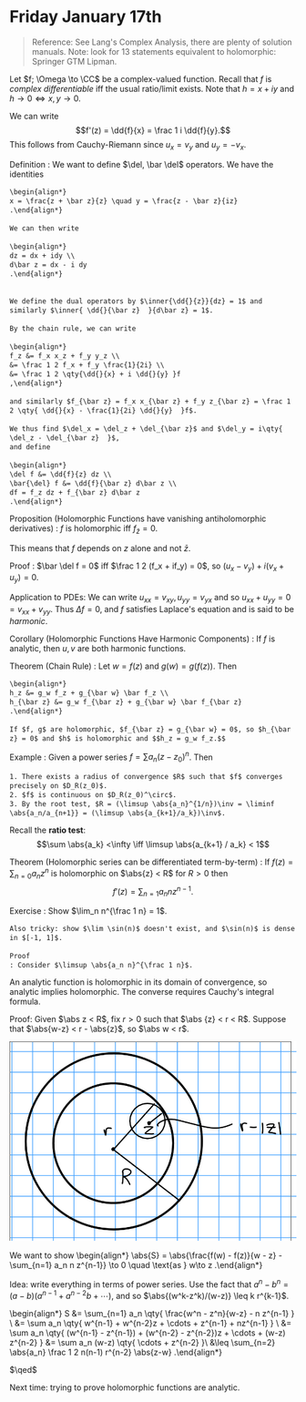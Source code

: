 # Friday January 17th

> Reference:
> See Lang's Complex Analysis, there are plenty of solution manuals.
> Note: look for 13 statements equivalent to holomorphic: Springer GTM Lipman.

Let $f; \Omega \to \CC$ be a complex-valued function.
Recall that $f$ is *complex differentiable* iff the usual ratio/limit exists.
Note that $h = x+iy$ and $h\to 0 \iff x,y\to 0$.

We can write $$f'(z) = \dd{f}{x} = \frac 1 i \dd{f}{y}.$$
This follows from Cauchy-Riemann since $u_x = v_y$ and $u_y = -v_x$.

Definition
: We want to define $\del, \bar \del$ operators.
	We have the identities

	\begin{align*}
	x = \frac{z + \bar z}{z} \quad y = \frac{z - \bar z}{iz}
	.\end{align*}

	We can then write

	\begin{align*}
	dz = dx + idy \\
	d\bar z = dx - i dy
	.\end{align*}


	We define the dual operators by $\inner{\dd{}{z}}{dz} = 1$ and similarly $\inner{ \dd{}{\bar z}  }{d\bar z} = 1$.

	By the chain rule, we can write

	\begin{align*}
	f_z &= f_x x_z + f_y y_z \\
	&= \frac 1 2 f_x + f_y \frac{1}{2i} \\
	&= \frac 1 2 \qty{\dd{}{x} + i \dd{}{y} }f 
	,\end{align*}

	and similarly $f_{\bar z} = f_x x_{\bar z} + f_y z_{\bar z} = \frac 1 2 \qty{ \dd{}{x} - \frac{1}{2i} \dd{}{y}  }f$.

	We thus find $\del_x = \del_z + \del_{\bar z}$ and $\del_y = i\qty{ \del_z - \del_{\bar z}  }$,
	and define

	\begin{align*}
	\del f &= \dd{f}{z} dz \\
	\bar{\del} f &= \dd{f}{\bar z} d\bar z \\
	df = f_z dz + f_{\bar z} d\bar z
	.\end{align*}

Proposition (Holomorphic Functions have vanishing antiholomorphic derivatives)
: 	$f$ is holomorphic iff $f_{\bar z} = 0$.

This means that $f$ depends on $z$ alone and not $\bar z$.

Proof
: $\bar \del f = 0$ iff $\frac 1 2 (f_x + if_y) = 0$, so $(u_x  - v_y) + i (v_x + u_y) = 0$.

Application to PDEs:
We can write $u_{xx} = v_{xy}, u_{yy} = v_{yx}$ and so $u_{xx} + u_{yy} = 0 = v_{xx} + v_{yy}$.
Thus $\Delta f = 0$, and $f$ satisfies Laplace's equation and is said to be *harmonic*.

Corollary (Holomorphic Functions Have Harmonic Components)
: 	If $f$ is analytic, then $u, v$ are both harmonic functions.

Theorem (Chain Rule)
: 	Let $w = f(z)$ and $g(w) = g(f(z))$.
	Then

	\begin{align*}
	h_z &= g_w f_z + g_{\bar w} \bar f_z \\
	h_{\bar z} &= g_w f_{\bar z} + g_{\bar w} \bar f_{\bar z}
	.\end{align*}

	If $f, g$ are holomorphic, $f_{\bar z} = g_{\bar w} = 0$, so $h_{\bar z} = 0$ and $h$ is holomorphic and $$h_z = g_w f_z.$$

Example
: 	Given a power series $f=\sum a_n (z- z_0)^n$.
	Then

	1. There exists a radius of convergence $R$ such that $f$ converges precisely on $D_R(z_0)$.
	2. $f$ is continuous on $D_R(z_0)^\circ$.
	3. By the root test, $R = (\limsup \abs{a_n}^{1/n})\inv = \liminf \abs{a_n/a_{n+1}} = (\limsup \abs{a_{k+1}/a_k})\inv$.

Recall the **ratio test**: 
$$\sum \abs{a_k} <\infty \iff \limsup \abs{a_{k+1} / a_k} < 1$$

Theorem (Holomorphic series can be differentiated term-by-term)
: 	If $f(z) = \sum_{n=0} a_n z^n$ is holomorphic on $\abs{z} < R$ for $R> 0$ then $$f'(z) = \sum_{n=1} a_n n z^{n-1}.$$

Exercise
: Show $\lim_n n^{\frac 1 n} =  1$.
	
	Also tricky: show $\lim \sin(n)$ doesn't exist, and $\sin(n)$ is dense in $[-1, 1]$.
	
	Proof
	: Consider $\limsup \abs{a_n n}^{\frac 1 n}$.

An analytic function is holomorphic in its domain of convergence, so analytic implies holomorphic.
The converse requires Cauchy's integral formula.


Proof:
Given $\abs z < R$, fix $r>0$ such that $\abs {z} < r < R$.
Suppose that $\abs{w-z} < r - \abs{z}$, so $\abs w < r$.

![Image](figures/2020-01-17-14:14.png)

We want to show 
\begin{align*}
\abs{S} = \abs{\frac{f(w) - f(z)}{w - z} - \sum_{n=1} a_n n z^{n-1}} \to 0 \quad \text{as } w\to z
.\end{align*}

Idea: write everything in terms of power series.
Use the fact that $a^n - b^n = (a-b)(a^{n-1} + a^{n-2}b + \cdots)$, and so $\abs{(w^k-z^k)/(w-z)} \leq k r^{k-1}$.

\begin{align*}
S 
&= \sum_{n=1} a_n \qty{ \frac{w^n - z^n}{w-z} - n z^{n-1}  } \\
&= \sum a_n \qty{ w^{n-1} + w^{n-2}z + \cdots + z^{n-1} + nz^{n-1} } \\
&=  \sum a_n \qty{ (w^{n-1} - z^{n-1}) + (w^{n-2} - z^{n-2})z + \cdots + (w-z) z^{n-2} }
&= \sum a_n (w-z) \qty{ \cdots + z^{n-2} }\\
&\leq \sum_{n=2} \abs{a_n} \frac 1 2 n(n-1) r^{n-2} \abs{z-w}
.\end{align*}

$\qed$

Next time: trying to prove holomorphic functions are analytic.
